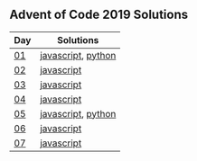 ## Advent of Code 2019 Solutions
| Day                                       | Solutions                                                                                         |
| ----------------------------------------- | ------------------------------------------------------------------------------------------------- |
| [01](https://adventofcode.com/2019/day/1) | [javascript](https://github.com/sequentialchaos/advent2019/blob/master/day01/js/solution.js?ts=2), [python](https://github.com/sequentialchaos/advent2019/blob/master/day01/python/solution.py?ts=2) |
| [02](https://adventofcode.com/2019/day/2) | [javascript](https://github.com/sequentialchaos/advent2019/blob/master/day02/js/solution.js?ts=2) |
| [03](https://adventofcode.com/2019/day/3) | [javascript](https://github.com/sequentialchaos/advent2019/blob/master/day03/js/solution.js?ts=2) |
| [04](https://adventofcode.com/2019/day/4) | [javascript](https://github.com/sequentialchaos/advent2019/blob/master/day04/js/solution.js?ts=2) |
| [05](https://adventofcode.com/2019/day/5) | [javascript](https://github.com/sequentialchaos/advent2019/blob/master/day05/js/solution.js?ts=2), [python](https://github.com/sequentialchaos/advent2019/blob/master/day05/python/solution.py?ts=2) |
| [06](https://adventofcode.com/2019/day/6) | [javascript](https://github.com/sequentialchaos/advent2019/blob/master/day06/js/solution.js?ts=2) |
| [07](https://adventofcode.com/2019/day/7) | [javascript](https://github.com/sequentialchaos/advent2019/blob/master/day07/js/solution.js?ts=2) |